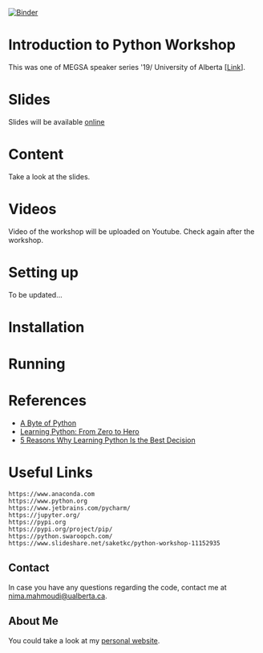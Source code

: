 [![Binder](https://mybinder.org/badge_logo.svg)](https://mybinder.org/v2/gh/nimamahmoudi/python-workshop-megsa-2019/master)


# Introduction to Python Workshop

This was one of MEGSA speaker series '19/ University of Alberta \[[Link](https://sites.ualberta.ca/~megsa/index.html)\].

# Slides

Slides will be available [online](http://nima-dev.com/python-workshop-megsa-2019/)

# Content

Take a look at the slides.

# Videos

Video of the workshop will be uploaded on Youtube. Check again after the workshop.

# Setting up

To be updated...

# Installation

# Running

# References

- [A Byte of Python](https://python.swaroopch.com/)
- [Learning Python: From Zero to Hero](https://medium.com/the-renaissance-developer/learning-python-from-zero-to-hero-8ceed48486d5)
- [5 Reasons Why Learning Python Is the Best Decision](https://medium.com/datadriveninvestor/5-reasons-why-i-learned-python-and-why-you-should-learn-it-as-well-917f781aea05)

# Useful Links

```
https://www.anaconda.com
https://www.python.org
https://www.jetbrains.com/pycharm/
https://jupyter.org/
https://pypi.org
https://pypi.org/project/pip/
https://python.swaroopch.com/
https://www.slideshare.net/saketkc/python-workshop-11152935
```

## Contact

In case you have any questions regarding the code, contact me at nima.mahmoudi@ualberta.ca.

## About Me

You could take a look at my [personal website](http://nima-dev.com).
